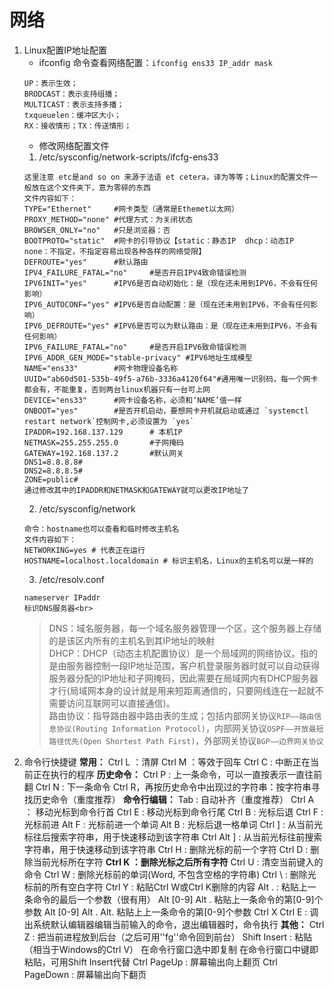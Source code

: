 # 网络
1. Linux配置IP地址配置
    * ifconfig 命令查看网络配置：`ifconfig ens33 IP_addr mask `
    ```
    UP：表示生效；
    BRODCAST：表示支持组播；
    MULTICAST：表示支持多播；
    txqueuelen：缓冲区大小；
    RX：接收情形；TX：传送情形；
    ```
    * 修改网络配置文件
    1. /etc/sysconfig/network-scripts/ifcfg-ens33
    ```
    这里注意 etc是and so on 来源于法语 et cetera，译为等等；Linux的配置文件一般放在这个文件夹下，意为零碎的东西
    文件内容如下：
    TYPE="Ethernet"		#网卡类型（通常是Ethemet以太网）
    PROXY_METHOD="none"	#代理方式：为关闭状态
    BROWSER_ONLY="no"	#只是浏览器：否
    BOOTPROTO="static"	#网卡的引导协议【static：静态IP  dhcp：动态IP   none：不指定，不指定容易出现各种各样的网络受限】
    DEFROUTE="yes"		#默认路由
    IPV4_FAILURE_FATAL="no"		#是否开启IPV4致命错误检测
    IPV6INIT="yes"		#IPV6是否自动初始化：是（现在还未用到IPV6，不会有任何影响）
    IPV6_AUTOCONF="yes"	#IPV6是否自动配置：是（现在还未用到IPV6，不会有任何影响）
    IPV6_DEFROUTE="yes"	#IPV6是否可以为默认路由：是（现在还未用到IPV6，不会有任何影响）
    IPV6_FAILURE_FATAL="no"		#是否开启IPV6致命错误检测
    IPV6_ADDR_GEN_MODE="stable-privacy"	#IPV6地址生成模型
    NAME="ens33"		#网卡物理设备名称
    UUID="ab60d501-535b-49f5-a76b-3336a4120f64"#通用唯一识别码，每一个网卡都会有，不能重复，否则两台linux机器只有一台可上网
    DEVICE="ens33"		#网卡设备名称，必须和‘NAME’值一样
    ONBOOT="yes"		#是否开机启动，要想网卡开机就启动或通过 `systemctl restart network`控制网卡,必须设置为 `yes`
    IPADDR=192.168.137.129		# 本机IP
    NETMASK=255.255.255.0		#子网掩码
    GATEWAY=192.168.137.2		#默认网关
    DNS1=8.8.8.8#
    DNS2=8.8.8.5#
    ZONE=public#
    通过修改其中的IPADDR和NETMASK和GATEWAY就可以更改IP地址了
    ```
    2. /etc/sysconfig/network<br>
    ```
    命令：hostname也可以查看和临时修改主机名
    文件内容如下：
    NETWORKING=yes # 代表正在运行
    HOSTNAME=localhost.localdomain # 标识主机名，Linux的主机名可以是一样的
    ```
    3. /etc/resolv.conf
    ```
    nameserver IPaddr
    标识DNS服务器<br>
    ```
    > DNS：域名服务器，每一个域名服务器管理一个区，这个服务器上存储的是该区内所有的主机名到其IP地址的映射<br>
    DHCP：DHCP（动态主机配置协议）是一个局域网的网络协议。指的是由服务器控制一段IP地址范围，客户机登录服务器时就可以自动获得服务器分配的IP地址和子网掩码，因此需要在局域网内有DHCP服务器才行(局域网本身的设计就是用来短距离通信的，只要网线连在一起就不需要访问互联网可以直接通信)。<br>
    路由协议：指导路由器中路由表的生成；包括内部网关协议`RIP——路由信息协议(Routing Information Protocol)`，内部网关协议`OSPF——开放最短路径优先(Open Shortest Path First)`，外部网关协议`BGP——边界网关协议`
2. 命令行快捷键
   **常用：**
   Ctrl L ：清屏
   Ctrl M ：等效于回车
   Ctrl C : 中断正在当前正在执行的程序
   **历史命令：**
   Ctrl P : 上一条命令，可以一直按表示一直往前翻
   Ctrl N : 下一条命令
   Ctrl R，再按历史命令中出现过的字符串：按字符串寻找历史命令（重度推荐）
   **命令行编辑：**
   Tab : 自动补齐（重度推荐）
   Ctrl A ： 移动光标到命令行首
   Ctrl E : 移动光标到命令行尾
   Ctrl B : 光标后退
   Ctrl F : 光标前进
   Alt F : 光标前进一个单词
   Alt B : 光标后退一格单词
   Ctrl ] : 从当前光标往后搜索字符串，用于快速移动到该字符串
   Ctrl Alt ] : 从当前光标往前搜索字符串，用于快速移动到该字符串
   Ctrl H : 删除光标的前一个字符
   Ctrl D : 删除当前光标所在字符
   **Ctrl K ：删除光标之后所有字符**
   Ctrl U : 清空当前键入的命令
   Ctrl W : 删除光标前的单词(Word, 不包含空格的字符串)
   Ctrl \ : 删除光标前的所有空白字符
   Ctrl Y : 粘贴Ctrl W或Ctrl K删除的内容
   Alt . : 粘贴上一条命令的最后一个参数（很有用）
   Alt [0-9] Alt . 粘贴上一条命令的第[0-9]个参数
   Alt [0-9] Alt . Alt. 粘贴上上一条命令的第[0-9]个参数
   Ctrl X Ctrl E : 调出系统默认编辑器编辑当前输入的命令，退出编辑器时，命令执行
   **其他：**
   Ctrl Z : 把当前进程放到后台（之后可用''fg''命令回到前台）
   Shift Insert : 粘贴（相当于Windows的Ctrl V）
   在命令行窗口选中即复制
   在命令行窗口中键即粘贴，可用Shift Insert代替
   Ctrl PageUp : 屏幕输出向上翻页
   Ctrl PageDown : 屏幕输出向下翻页
